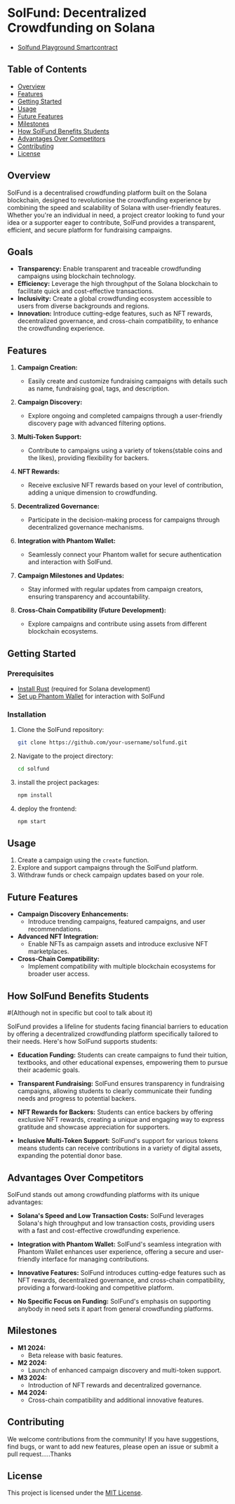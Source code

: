 # SolFund: Decentralized Crowdfunding on Solana

- [Solfund Playground Smartcontract](https://beta.solpg.io/65bfa3c1cffcf4b13384cf46)

## Table of Contents

- [Overview](#overview)
- [Features](#features)
- [Getting Started](#getting-started)
- [Usage](#usage)
- [Future Features](#future-features)
- [Milestones](#milestones)
- [How SolFund Benefits Students](#how-solfund-benefits-students)
- [Advantages Over Competitors](#advantages-over-competitors)
- [Contributing](#contributing)
- [License](#license)
## Overview

SolFund is a decentralised crowdfunding platform built on the Solana blockchain, designed to revolutionise the crowdfunding experience by combining the speed and scalability of Solana with user-friendly features. Whether you're an individual in need, a project creator looking to fund your idea or a supporter eager to contribute, SolFund provides a transparent, efficient, and secure platform for fundraising campaigns.

## Goals

- **Transparency:** Enable transparent and traceable crowdfunding campaigns using blockchain technology.
- **Efficiency:** Leverage the high throughput of the Solana blockchain to facilitate quick and cost-effective transactions.
- **Inclusivity:** Create a global crowdfunding ecosystem accessible to users from diverse backgrounds and regions.
- **Innovation:** Introduce cutting-edge features, such as NFT rewards, decentralized governance, and cross-chain compatibility, to enhance the crowdfunding experience.

## Features

1. **Campaign Creation:**
   - Easily create and customize fundraising campaigns with details such as name, fundraising goal, tags, and description.

2. **Campaign Discovery:**
   - Explore ongoing and completed campaigns through a user-friendly discovery page with advanced filtering options.

3. **Multi-Token Support:**
   - Contribute to campaigns using a variety of tokens(stable coins and the likes), providing flexibility for backers.

4. **NFT Rewards:**
   - Receive exclusive NFT rewards based on your level of contribution, adding a unique dimension to crowdfunding.

5. **Decentralized Governance:**
   - Participate in the decision-making process for campaigns through decentralized governance mechanisms.

6. **Integration with Phantom Wallet:**
   - Seamlessly connect your Phantom wallet for secure authentication and interaction with SolFund.

7. **Campaign Milestones and Updates:**
   - Stay informed with regular updates from campaign creators, ensuring transparency and accountability.

8. **Cross-Chain Compatibility (Future Development):**
   - Explore campaigns and contribute using assets from different blockchain ecosystems.

## Getting Started

### Prerequisites

- [Install Rust](https://www.rust-lang.org/tools/install) (required for Solana development)
- [Set up Phantom Wallet](https://phantom.app/) for interaction with SolFund

### Installation

1. Clone the SolFund repository:

    ```bash
    git clone https://github.com/your-username/solfund.git
    ```

2. Navigate to the project directory:

    ```bash
    cd solfund
    ```

3. install the project packages:

    ```bash
    npm install
    ```

4. deploy the frontend:

    ```bash
    npm start
    ```

## Usage

1. Create a campaign using the `create` function.
2. Explore and support campaigns through the SolFund platform.
3. Withdraw funds or check campaign updates based on your role.

## Future Features

- **Campaign Discovery Enhancements:**
  - Introduce trending campaigns, featured campaigns, and user recommendations.
- **Advanced NFT Integration:**
  - Enable NFTs as campaign assets and introduce exclusive NFT marketplaces.
- **Cross-Chain Compatibility:**
  - Implement compatibility with multiple blockchain ecosystems for broader user access.
    

 ## How SolFund Benefits Students
 #(Although not in specific but cool to talk about it)

SolFund provides a lifeline for students facing financial barriers to education by offering a decentralized crowdfunding platform specifically tailored to their needs. Here's how SolFund supports students:

- **Education Funding:** Students can create campaigns to fund their tuition, textbooks, and other educational expenses, empowering them to pursue their academic goals.

- **Transparent Fundraising:** SolFund ensures transparency in fundraising campaigns, allowing students to clearly communicate their funding needs and progress to potential backers.

- **NFT Rewards for Backers:** Students can entice backers by offering exclusive NFT rewards, creating a unique and engaging way to express gratitude and showcase appreciation for supporters.

- **Inclusive Multi-Token Support:** SolFund's support for various tokens means students can receive contributions in a variety of digital assets, expanding the potential donor base.

  

## Advantages Over Competitors

SolFund stands out among crowdfunding platforms with its unique advantages:

- **Solana's Speed and Low Transaction Costs:** SolFund leverages Solana's high throughput and low transaction costs, providing users with a fast and cost-effective crowdfunding experience.

- **Integration with Phantom Wallet:** SolFund's seamless integration with Phantom Wallet enhances user experience, offering a secure and user-friendly interface for managing contributions.

- **Innovative Features:** SolFund introduces cutting-edge features such as NFT rewards, decentralized governance, and cross-chain compatibility, providing a forward-looking and competitive platform.

- **No Specific Focus on Funding:** SolFund's emphasis on supporting anybody in need sets it apart from general crowdfunding platforms.


## Milestones

- **M1 2024:**
  - Beta release with basic features.
- **M2 2024:**
  - Launch of enhanced campaign discovery and multi-token support.
- **M3 2024:**
  - Introduction of NFT rewards and decentralized governance.
- **M4 2024:**
  - Cross-chain compatibility and additional innovative features.

## Contributing

We welcome contributions from the community! If you have suggestions, find bugs, or want to add new features, please open an issue or submit a pull request.....Thanks

## License

This project is licensed under the [MIT License](LICENSE).
